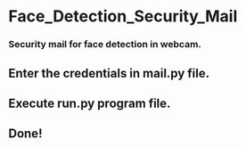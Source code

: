 # Face_Detection_Security_Mail
### Security mail for face detection in webcam.

## Enter the credentials in mail.py file.
## Execute run.py program file.

## Done!
